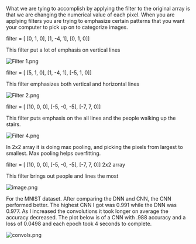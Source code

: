 What we are tying to accomplish by applying the filter to the original array is that we are changing the numerical value of each pixel. When you are applying filters you are trying to emphasize certain patterns that you want your computer to pick up on to categorize images.

filter = [ [0, 1, 0], [1, -4, 1], [0, 1, 0]]

This filter put a lot of emphasis on vertical lines

![Filter 1.png](https://i.loli.net/2020/07/17/fTJHZGC12dvYIoq.png)

filter = [ [5, 1, 0], [1, -4, 1], [-5, 1, 0]]

This filter emphasizes both vertical and horizontal lines 

![Filter 2.png](https://i.loli.net/2020/07/17/46eIBq2xWckozCF.png)

filter = [ [10, 0, 0], [-5, -0, -5], [-7, 7, 0]]

This filter puts emphasis on the all lines and the people walking up the stairs. 

![Filter 4.png](https://i.loli.net/2020/07/17/8AnQv9G6OyFputf.png)

In 2x2 array it is doing max pooling, and picking the pixels from largest to smallest. Max pooling helps overfitting.

filter = [ [10, 0, 0], [-5, -0, -5], [-7, 7, 0]] 2x2 array 

This filter brings out people and lines the most

![image.png](https://i.loli.net/2020/07/17/R8rBoWPQD3kxbTK.png)

For the MNIST dataset. After comparing the DNN and CNN, the CNN performed better. The highest CNN I got was 0.991 while the DNN was 0.977. As I increased the convolutions it took longer on average the accuracy decreased. The plot below is of a CNN with .988 accuracy and a loss of 0.0498 and each epoch took 4 seconds to complete.

![convols.png](https://i.loli.net/2020/07/19/1VnQ39MJeKcNEOP.png)

